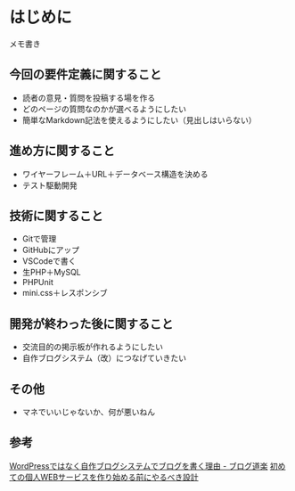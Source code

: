 # はじめに

メモ書き

## 今回の要件定義に関すること

* 読者の意見・質問を投稿する場を作る
* どのページの質問なのかが選べるようにしたい
* 簡単なMarkdown記法を使えるようにしたい（見出しはいらない）

## 進め方に関すること

* ワイヤーフレーム＋URL＋データベース構造を決める
* テスト駆動開発

## 技術に関すること

* Gitで管理
* GitHubにアップ
* VSCodeで書く
* 生PHP＋MySQL
* PHPUnit
* mini.css＋レスポンシブ

## 開発が終わった後に関すること

+ 交流目的の掲示板が作れるようにしたい
+ 自作ブログシステム（改）につなげていきたい

## その他

* マネでいいじゃないか、何が悪いねん

## 参考

[WordPressではなく自作ブログシステムでブログを書く理由 \- ブログ道楽](https://blog.httqs.com/log/2)
[初めての個人WEBサービスを作り始める前にやるべき設計](https://www.muratayusuke.com/2016/01/16/how_to_design_web_app/)